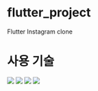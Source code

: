 # flutter_project

Flutter Instagram clone
<h1>사용 기술</h1>
<img src="https://img.shields.io/badge/Flutter-02569B?style=for-the-badge&logo=html5&logoColor=white">


<img src="https://img.shields.io/badge/Firebase-FFCA28?style=for-the-badge&logo=html5&logoColor=white">


<img src="https://img.shields.io/badge/Dart-0175C2?style=for-the-badge&logo=html5&logoColor=white">


<img src="https://img.shields.io/badge/Github-181717?style=for-the-badge&logo=html5&logoColor=white">
